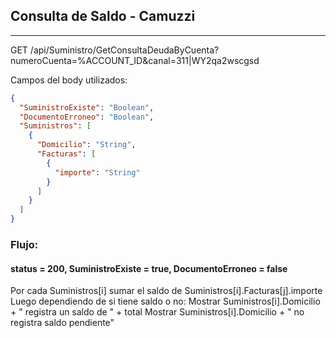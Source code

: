 ## Consulta de Saldo - Camuzzi
---------------------------------------------------------

GET /api/Suministro/GetConsultaDeudaByCuenta?numeroCuenta=%ACCOUNT_ID&canal=311|WY2qa2wscgsd

Campos del body utilizados:
```json
{
  "SuministroExiste": "Boolean",
  "DocumentoErroneo": "Boolean",
  "Suministros": [
    {
      "Domicilio": "String",
      "Facturas": [
        {
          "importe": "String"
        }
      ]
    }
  ]
}
```
### Flujo:
#### status = 200, SuministroExiste = true, DocumentoErroneo = false
Por cada Suministros[i] sumar el saldo de Suministros[i].Facturas[j].importe
Luego dependiendo de si tiene saldo o no:
Mostrar Suministros[i].Domicilio + " registra un saldo de " + total
Mostrar Suministros[i].Domicilio + " no registra saldo pendiente"
